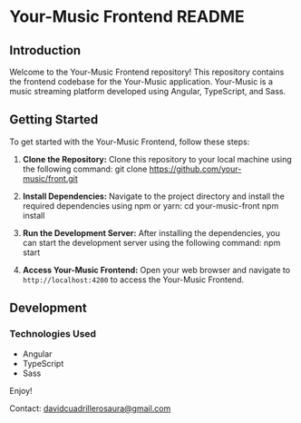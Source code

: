 # Your-Music Frontend README

## Introduction

Welcome to the Your-Music Frontend repository! This repository contains the frontend codebase for the Your-Music application. Your-Music is a music streaming platform developed using Angular, TypeScript, and Sass.

## Getting Started

To get started with the Your-Music Frontend, follow these steps:

1. **Clone the Repository:** Clone this repository to your local machine using the following command:
   git clone https://github.com/your-music/front.git

2. **Install Dependencies:** Navigate to the project directory and install the required dependencies using npm or yarn:
   cd your-music-front
   npm install

3. **Run the Development Server:** After installing the dependencies, you can start the development server using the following command:
   npm start

4. **Access Your-Music Frontend:** Open your web browser and navigate to `http://localhost:4200` to access the Your-Music Frontend.

## Development

### Technologies Used

- Angular
- TypeScript
- Sass

Enjoy!

Contact: davidcuadrillerosaura@gmail.com
